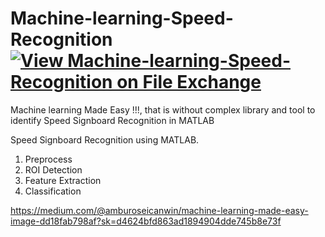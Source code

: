 # Machine-learning-Speed-Recognition [![View Machine-learning-Speed-Recognition on File Exchange](https://www.mathworks.com/matlabcentral/images/matlab-file-exchange.svg)](https://in.mathworks.com/matlabcentral/fileexchange/72239-machine-learning-speed-recognition)
Machine learning Made Easy !!!, that is without complex library and tool to identify Speed Signboard Recognition in MATLAB

Speed Signboard Recognition using MATLAB.
1. Preprocess
2. ROI Detection
3. Feature Extraction
4. Classification

https://medium.com/@amburoseicanwin/machine-learning-made-easy-image-dd18fab798af?sk=d4624bfd863ad1894904dde745b8e73f
